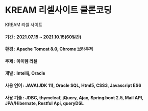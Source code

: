 # KREAM 리셀사이트 클론코딩

KREAM 리셀 사이트
#### 기간 : 2021.07.15 ~ 2021.10.15(60일간)
#### 환경 : Apache Tomcat 8.0, Chrome 브라우저
#### 주제 : 아이템 리셀
#### 개발 : Intellij, Oracle
#### 사용 언어 : JAVA(JDK 11), Oracle SQL, Html5, CSS3, Javascript ES6
#### 사용 기술 : JDBC, thymeleaf, jQuery, Ajax, Spring boot 2.5, Mail API, JPA/Hibernate, Restful Api, queryDSL 
